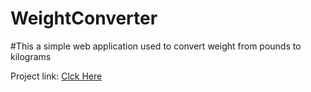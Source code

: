 # WeightConverter
#This a simple web application used to convert weight from pounds to kilograms

Project link:
      <a href="https://pureddylavanya.github.io/WeightConverter/">Clck Here</a>
